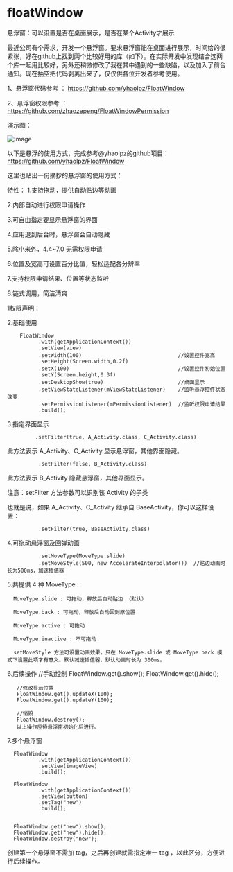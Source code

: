 # floatWindow
悬浮窗：可以设置是否在桌面展示，是否在某个Activity才展示

最近公司有个需求，开发一个悬浮窗。要求悬浮窗能在桌面进行展示，时间给的很紧张，好在github上找到两个比较好用的库（如下）。在实际开发中发现结合这两个库一起用比较好，另外还稍微修改了我在其中遇到的一些缺陷，以及加入了前台通知。现在抽空把代码剥离出来了，仅仅供各位开发者参考使用。

1、悬浮窗代码参考 ： https://github.com/yhaolpz/FloatWindow 

2、悬浮窗权限参考 ： https://github.com/zhaozepeng/FloatWindowPermission 


演示图：
 
![image](https://github.com/isayWu/floatWindow/blob/master/images/demo.gif)


以下是悬浮的使用方式，完成参考@yhaolpz的github项目：  https://github.com/yhaolpz/FloatWindow 

这里也贴出一份摘抄的悬浮窗的使用方式：

特性：
1.支持拖动，提供自动贴边等动画

2.内部自动进行权限申请操作

3.可自由指定要显示悬浮窗的界面

4.应用退到后台时，悬浮窗会自动隐藏

5.除小米外，4.4~7.0 无需权限申请

6.位置及宽高可设置百分比值，轻松适配各分辨率

7.支持权限申请结果、位置等状态监听

8.链式调用，简洁清爽


1权限声明：
 <uses-permission android:name="android.permission.SYSTEM_ALERT_WINDOW" />
 
 
2.基础使用

        FloatWindow
              .with(getApplicationContext())
              .setView(view)
              .setWidth(100)                               //设置控件宽高
              .setHeight(Screen.width,0.2f)
              .setX(100)                                   //设置控件初始位置
              .setY(Screen.height,0.3f)
              .setDesktopShow(true)                        //桌面显示
              .setViewStateListener(mViewStateListener)    //监听悬浮控件状态改变
              .setPermissionListener(mPermissionListener)  //监听权限申请结果
              .build();
              
3.指定界面显示

             .setFilter(true, A_Activity.class, C_Activity.class)
此方法表示 A_Activity、C_Activity 显示悬浮窗，其他界面隐藏。

              .setFilter(false, B_Activity.class)
此方法表示 B_Activity 隐藏悬浮窗，其他界面显示。

注意：setFilter 方法参数可以识别该 Activity 的子类

也就是说，如果 A_Activity、C_Activity 继承自 BaseActivity，你可以这样设置：

              .setFilter(true, BaseActivity.class)
4.可拖动悬浮窗及回弹动画

              .setMoveType(MoveType.slide)
              .setMoveStyle(500, new AccelerateInterpolator())  //贴边动画时长为500ms，加速插值器

5.共提供 4 种 MoveType :

      MoveType.slide : 可拖动，释放后自动贴边 （默认）

      MoveType.back : 可拖动，释放后自动回到原位置

      MoveType.active : 可拖动

      MoveType.inactive : 不可拖动

      setMoveStyle 方法可设置动画效果，只在 MoveType.slide 或 MoveType.back 模式下设置此项才有意义。默认减速插值器，默认动画时长为 300ms。

6.后续操作
       //手动控制
       FloatWindow.get().show();
       FloatWindow.get().hide();

       //修改显示位置
       FloatWindow.get().updateX(100);
       FloatWindow.get().updateY(100);

       //销毁
       FloatWindow.destroy();
       以上操作应待悬浮窗初始化后进行。


7.多个悬浮窗

      FloatWindow
              .with(getApplicationContext())
              .setView(imageView)
              .build();

      FloatWindow
              .with(getApplicationContext())
              .setView(button)
              .setTag("new")
              .build();


      FloatWindow.get("new").show();
      FloatWindow.get("new").hide();
      FloatWindow.destroy("new");
        
创建第一个悬浮窗不需加 tag，之后再创建就需指定唯一 tag ，以此区分，方便进行后续操作。        
              

